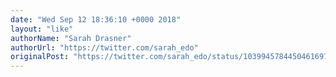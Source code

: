 ```yaml
---
date: "Wed Sep 12 18:36:10 +0000 2018"
layout: "like"
authorName: "Sarah Drasner"
authorUrl: "https://twitter.com/sarah_edo"
originalPost: "https://twitter.com/sarah_edo/status/1039945784450461697"
---
```

